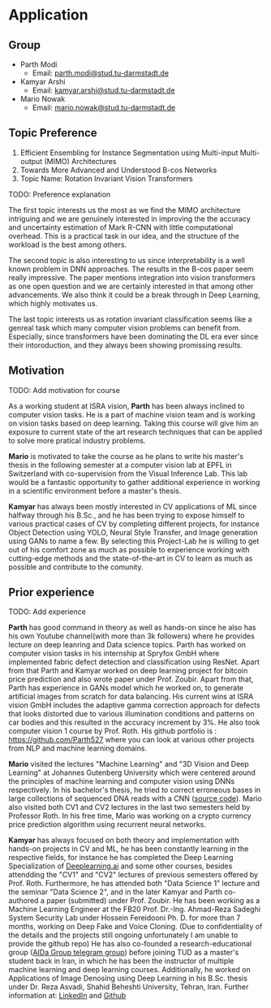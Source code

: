 # Application

## Group

- Parth Modi
  - Email: [parth.modi@stud.tu-darmstadt.de](mailto:parth.modi@stud.tu-darmstadt.de) 
- Kamyar Arshi
  - Email: [kamyar.arshi@stud.tu-darmstadt.de](mailto:kamyar.arshi@stud.tu-darmstadt.de)
- Mario Nowak
  - Email: [mario.nowak@stud.tu-darmstadt.de](mailto:mario.nowak@stud.tu-darmstadt.de)

## Topic Preference

1. Efficient Ensembling for Instance Segmentation using Multi-input Multi-output (MIMO) Architectures
2. Towards More Advanced and Understood B-cos Networks
3. Topic Name: Rotation Invariant Vision Transformers

TODO: Preference explanation

The first topic interests us the most as we find the MIMO architecture intriguing and we are genuinely interested in improving the the accuracy and uncertainty estimation of Mark R-CNN with little computational overhead. This is a practical task in our idea, and the structure of the workload is the best among others.

The second topic is also interesting to us since interpretability is a well known problem in DNN approaches. The results in the B-cos paper seem really impressive. The paper mentions integration into vision transformers as one open question and we are certainly interested in that among other advancements. We also think it could be a break through in Deep Learning, which highly motivates us.

The last topic interests us as rotation invariant classification seems like a genreal task which many computer vision problems can benefit from. Especially, since transformers have been dominating the DL era ever since their intoroduction, and they always been showing promissing results.

## Motivation

TODO: Add motivation for course

As a working student at ISRA vision, **Parth** has been always inclined to computer vision tasks. He is a part of machine vision team and is working on vision tasks based on deep learning. Taking this course will give him an exposure to current state of the art research techniques that can be applied to solve more pratical industry problems.

**Mario** is motivated to take the course as he plans to write his master's thesis in the following semester at a computer vision lab at EPFL in Switzerland with co-supervision from the Visual Inference Lab. This lab would be a fantastic opportunity to gather additional experience in working in a scientific environment before a master's thesis.

**Kamyar** has always been mostly interested in CV applications of ML since halfway through his B.Sc., and he has been trying to expose himself to various practical cases of CV by completing different projects, for instance Object Detection using YOLO, Neural Style Transfer, and Image generation using GANs to name a few. By selecting this Project-Lab he is willing to get out of his comfort zone as much as possible to experience working with cutting-edge methods and the state-of-the-art in CV to learn as much as possible and contribute to the comunity.


## Prior experience

TODO: Add experience

**Parth** has good command in theory as well as hands-on since he also has his own Youtube channel(with more than 3k followers) where he provides lecture on deep leanring and Data science topics. Parth has worked on computer vision tasks in his internship at Spryfox GmbH where implemented fabric defect detection and classification using ResNet. Apart from that Parth and Kamyar worked on deep learning project for bitcoin price prediction and also wrote paper under Prof. Zoubir. Apart from that, Parth has experience in GANs model which he worked on, to generate artificial images from scratch for data balancing. His current wins at ISRA vision GmbH includes the adaptive gamma correction approach for defects that looks distorted due to various illumination conditions and patterns on car bodies and this resulted in the accuracy increment by 3%. He also took computer vision 1 course by Prof. Roth. His github portfolio is : https://github.com/Parth527 where you can look at various other projects from NLP and machine learning domains.  

**Mario** visited the lectures "Machine Learning" and "3D Vision and Deep Learning" at Johannes Gutenberg University which were centered around the principles of machine learning and computer vision using DNNs respectively. 
In his bachelor's thesis, he tried to correct erroneous bases in large collections of sequenced DNA reads with a CNN ([source code](https://github.com/MaHeNow/Deep-Care)).
Mario also visited both CV1 and CV2 lectures in the last two semesters held by Professor Roth.
In his free time, Mario was working on a crypto currency price prediction algorithm using recurrent neural networks.


**Kamyar** has always focused on both theory and implementation with hands-on projects in CV and ML, he has been constantly learning in the respective fields, for instance he has completed the Deep Learning Specialization of [Deeplearning.ai](Deeplearning.ai) and some other courses, besides attendding the "CV1" and "CV2" lectures of previous semesters offered by Prof. Roth. Furthermore, he has attended both "Data Science 1" lecture and the seminar "Data Science 2", and in the later Kamyar and Parth co-authored a paper (submitted) under Prof. Zoubir. 
He has been working as a Machine Learning Engineer at the FB20 Prof. Dr.-Ing. Ahmad-Reza Sadeghi System Security Lab under Hossein Fereidooni Ph. D. for more than 7 months, working on Deep Fake and Voice Cloning. (Due to confidentiality of the details and the projects still ongoing unfortunately I am unable to provide the github repo)
He has also co-founded a research-educational group ([AIDa Group telegram group](https://t.me/aidateam)) before joining TUD as a master's student back in Iran, in which he has been the instructor of multiple machine learning and deep learning courses. Additionally, he worked on Applications of Image Denosing using Deep Learning in his B.Sc. thesis under Dr. Reza Asvadi, Shahid Beheshti University, Tehran, Iran.
Further information at: [LinkedIn](https://www.linkedin.com/in/kamyar-arshi-2a69b0168/) and [Github](https://github.com/kamyararshi?tab=repositories)
